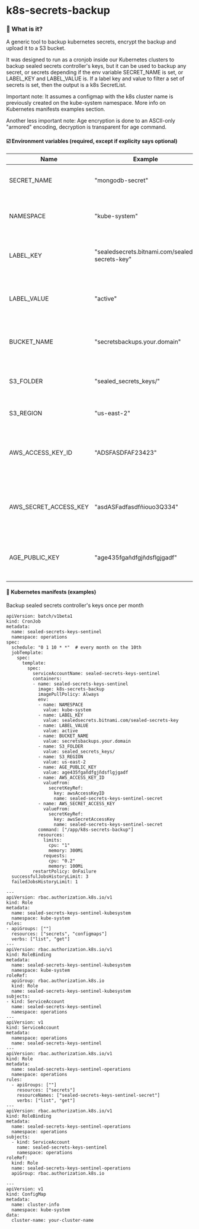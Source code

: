 # k8s-secrets-backup

### :thinking: What is it? 
A generic tool to backup kubernetes secrets, encrypt the backup and upload it to a S3 bucket.

It was designed to run as a cronjob inside our Kubernetes clusters to backup sealed secrets controller's keys, but it can be used to backup any secret, or secrets depending if the env variable SECRET_NAME is set, or LABEL_KEY and LABEL_VALUE is. If a label key and value to filter a set of secrets is set, then the output is a k8s SecretList.

Important note: It assumes a configmap with the k8s cluster name is previously created on the kube-system namespace. More info on Kubernetes manifests examples section.

Another less important note: Age encryption is done to an ASCII-only "armored" encoding, decryption is transparent for age command.

#### :ballot_box_with_check: Environment variables (required, except if explicity says optional)
| Name                  | Example                              | Help                                                     |
| --------------------- | ------------------------------------ | -------------------------------------------------------- |
SECRET_NAME   | "mongodb-secret"                     | Optional, the secret name to backup
NAMESPACE          | "kube-system" | The namespace where the secret to backup is
LABEL_KEY        | "sealedsecrets.bitnami.com/sealed-secrets-key" | Optional, secret label key to filter secrets to backup
LABEL_VALUE        | "active"                    | Optional, secret label value to filter secrets to backup
BUCKET_NAME             | "secretsbackups.your.domain"                    | AWS s3 bucket name to upload the backups
S3_FOLDER             | "sealed_secrets_keys/"                               |  AWS s3 folder name to upload the backups
S3_REGION              | "us-east-2"                          | AWS s3 region name
AWS_ACCESS_KEY_ID           | "ADSFASDFAF23423"                       | AWS access key that has upload permission on the s3 bucket 
AWS_SECRET_ACCESS_KEY               | "asdASFadfasdfñiouo3Q334" | AWS access secret that has upload permission on the s3 bucket
AGE_PUBLIC_KEY           | "age435fgañdfgjñdsflgjgadf"                            | Age public key matching your private key for decrypt 


#### :genie: Kubernetes manifests (examples) 

Backup sealed secrets controller's keys once per month
```
apiVersion: batch/v1beta1
kind: CronJob
metadata:
  name: sealed-secrets-keys-sentinel
  namespace: operations
spec:
  schedule: "0 1 10 * *"  # every month on the 10th
  jobTemplate:
    spec:
      template:
        spec:
          serviceAccountName: sealed-secrets-keys-sentinel
          containers:
          - name: sealed-secrets-keys-sentinel
            image: k8s-secrets-backup
            imagePullPolicy: Always
            env:
            - name: NAMESPACE
              value: kube-system
            - name: LABEL_KEY
              value: sealedsecrets.bitnami.com/sealed-secrets-key
            - name: LABEL_VALUE
              value: active
            - name: BUCKET_NAME
              value: secretsbackups.your.domain
            - name: S3_FOLDER
              value: sealed_secrets_keys/
            - name: S3_REGION
              value: us-east-2
            - name: AGE_PUBLIC_KEY
              value: age435fgañdfgjñdsflgjgadf
            - name: AWS_ACCESS_KEY_ID
              valueFrom:
                secretKeyRef:
                  key: awsAccessKeyID
                  name: sealed-secrets-keys-sentinel-secret
            - name: AWS_SECRET_ACCESS_KEY
              valueFrom:
                secretKeyRef:
                  key: awsSecretAccessKey
                  name: sealed-secrets-keys-sentinel-secret
            command: ["/app/k8s-secrets-backup"]
            resources:
              limits:
                cpu: "1"
                memory: 300Mi
              requests:
                cpu: "0.2"
                memory: 100Mi
          restartPolicy: OnFailure
  successfulJobsHistoryLimit: 3
  failedJobsHistoryLimit: 1

---
apiVersion: rbac.authorization.k8s.io/v1
kind: Role
metadata:
  name: sealed-secrets-keys-sentinel-kubesystem
  namespace: kube-system
rules:
- apiGroups: [""]
  resources: ["secrets", "configmaps"]
  verbs: ["list", "get"]
---
apiVersion: rbac.authorization.k8s.io/v1
kind: RoleBinding
metadata:
  name: sealed-secrets-keys-sentinel-kubesystem
  namespace: kube-system
roleRef:
  apiGroup: rbac.authorization.k8s.io
  kind: Role
  name: sealed-secrets-keys-sentinel-kubesystem
subjects:
- kind: ServiceAccount
  name: sealed-secrets-keys-sentinel
  namespace: operations
---
apiVersion: v1
kind: ServiceAccount
metadata:
  namespace: operations
  name: sealed-secrets-keys-sentinel
---
apiVersion: rbac.authorization.k8s.io/v1
kind: Role
metadata:
  name: sealed-secrets-keys-sentinel-operations
  namespace: operations
rules:
  - apiGroups: [""]
    resources: ["secrets"]
    resourceNames: ["sealed-secrets-keys-sentinel-secret"]
    verbs: ["list", "get"]
---
apiVersion: rbac.authorization.k8s.io/v1
kind: RoleBinding
metadata:
  name: sealed-secrets-keys-sentinel-operations
  namespace: operations
subjects:
  - kind: ServiceAccount
    name: sealed-secrets-keys-sentinel
    namespace: operations
roleRef:
  kind: Role
  name: sealed-secrets-keys-sentinel-operations
  apiGroup: rbac.authorization.k8s.io

---
apiVersion: v1
kind: ConfigMap
metadata:
  name: cluster-info
  namespace: kube-system
data:
  cluster-name: your-cluster-name
```

